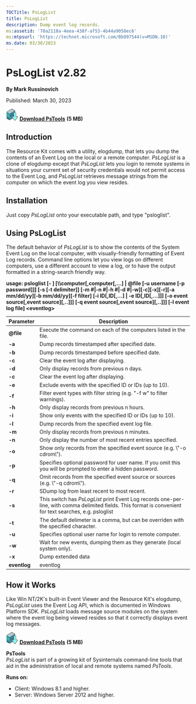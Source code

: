 ```yaml
--- 
TOCTitle: PsLogList
title: PsLogList
description: Dump event log records.
ms:assetid: '78a2118a-4eea-438f-af53-4b44a9058ec6'
ms:mtpsurl: 'https://technet.microsoft.com/Bb897544(v=MSDN.10)'
ms.date: 03/30/2023
---
```


# PsLogList v2.82

**By Mark Russinovich**

Published: March 30, 2023

[![Download](media/shared/Download_sm.png)](https://download.sysinternals.com/files/PSTools.zip) [**Download PsTools**](https://download.sysinternals.com/files/PSTools.zip) **(5 MB)**

## Introduction

The Resource Kit comes with a utility, elogdump, that lets you dump the
contents of an Event Log on the local or a remote computer. *PsLogList*
is a clone of elogdump except that *PsLogList* lets you login to remote
systems in situations your current set of security credentials would not
permit access to the Event Log, and *PsLogList* retrieves message
strings from the computer on which the event log you view resides.  

## Installation

Just copy *PsLogList* onto your executable path, and type "psloglist".  

## Using PsLogList

The default behavior of *PsLogList* is to show the contents of the
System Event Log on the local computer, with visually-friendly
formatting of Event Log records. Command line options let you view logs
on different computers, use a different account to view a log, or to
have the output formatted in a string-search friendly way.

**usage: psloglist \[- \] \[\\\\computer\[,computer\[,...\] | @file \[-u
username \[-p password\]\]\] \[-s \[-t delimiter\]\] \[-m \#|-n \#|-h
\#|-d \#|-w\]\[-c\]\[-x\]\[-r\]\[-a mm/dd/yy\]\[-b mm/dd/yy\]\[-f
filter\] \[-i ID\[,ID\[,...\] | -e ID\[,ID\[,...\]\]\] \[-o event
source\[,event source\]\[,..\]\]\] \[-q event source\[,event
source\]\[,..\]\]\] \[-l event log file\] &lt;eventlog&gt;**

|       Parameter        |                                                                        Description                                                                         |
|------------------------|------------------------------------------------------------------------------------------------------------------------------------------------------------|
| <strong>@file</strong> |                                              Execute the command on each of the computers listed in the file.                                              |
|         **-a**         |                                                       Dump records timestamped after specified date.                                                       |
|         **-b**         |                                                      Dump records timestamped before specified date.                                                       |
|         **-c**         |                                                           Clear the event log after displaying.                                                            |
|         **-d**         |                                                         Only display records from previous n days.                                                         |
|         **-c**         |                                                           Clear the event log after displaying.                                                            |
|         **-e**         |                                                  Exclude events with the specified ID or IDs (up to 10).                                                   |
|         **-f**         |                                          Filter event types with filter string (e.g. "-f w" to filter warnings).                                           |
|         **-h**         |                                                        Only display records from previous n hours.                                                         |
|         **-i**         |                                                 Show only events with the specified ID or IDs (up to 10).                                                  |
|         **-l**         |                                                      Dump records from the specified event log file.                                                       |
|         **-m**         |                                                       Only display records from previous n minutes.                                                        |
|         **-n**         |                                                 Only display the number of most recent entries specified.                                                  |
|         **-o**         |                                          Show only records from the specified event source (e.g. \\"-o cdrom\\").                                          |
|         **-p**         |                        Specifies optional password for user name. If you omit this you will be prompted to enter a hidden password.                        |
|         **-q**         |                                       Omit records from the specified event source or sources (e.g. \\"-q cdrom\\").                                       |
|         **-r**         |                                                        SDump log from least recent to most recent.                                                         |
|         **-s**         | This switch has *PsLogList* print Event Log records one-per-line, with comma delimited fields. This format is convenient for text searches, e.g. psloglist |
|         **-t**         |                                    The default delimeter is a comma, but can be overriden with the specified character.                                    |
|         **-u**         |                                                 Specifies optional user name for login to remote computer.                                                 |
|         **-w**         |                                          Wait for new events, dumping them as they generate (local system only).                                           |
|         **-x**         |                                                                     Dump extended data                                                                     |
|      **eventlog**      |                                                                          eventlog                                                                          |

## How it Works

Like Win NT/2K's built-in Event Viewer and the Resource Kit's elogdump,
*PsLogList* uses the Event Log API, which is documented in Windows
Platform SDK. *PsLogList* loads message source modules on the system
where the event log being viewed resides so that it correctly displays
event log messages.


[![Download](media/shared/Download_sm.png)](https://download.sysinternals.com/files/PSTools.zip) [**Download PsTools**](https://download.sysinternals.com/files/PSTools.zip) **(5 MB)**

**PsTools**  
*PsLogList* is part of a growing kit of Sysinternals command-line tools
that aid in the administration of local and remote systems named
*PsTools*.

**Runs on:**

- Client: Windows 8.1 and higher.
- Server: Windows Server 2012 and higher.
